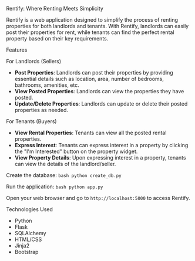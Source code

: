 Rentify: Where Renting Meets Simplicity

Rentify is a web application designed to simplify the process of renting properties for both landlords and tenants. With Rentify, landlords can easily post their properties for rent, while tenants can find the perfect rental property based on their key requirements.

Features

For Landlords (Sellers)
- **Post Properties**: Landlords can post their properties by providing essential details such as location, area, number of bedrooms, bathrooms, amenities, etc.
- **View Posted Properties**: Landlords can view the properties they have posted.
- **Update/Delete Properties**: Landlords can update or delete their posted properties as needed.

For Tenants (Buyers)
- **View Rental Properties**: Tenants can view all the posted rental properties.
- **Express Interest**: Tenants can express interest in a property by clicking the "I'm Interested" button on the property widget.
- **View Property Details**: Upon expressing interest in a property, tenants can view the details of the landlord/seller.


Create the database:
    ```bash
    python create_db.py
    ```

Run the application:
    ```bash
    python app.py
    ```

Open your web browser and go to `http://localhost:5000` to access Rentify.

Technologies Used

- Python
- Flask
- SQLAlchemy
- HTML/CSS
- Jinja2
- Bootstrap

